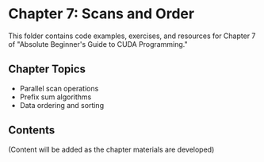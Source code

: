 # Chapter 7: Scans and Order

This folder contains code examples, exercises, and resources for Chapter 7 of "Absolute Beginner's Guide to CUDA Programming."

## Chapter Topics
- Parallel scan operations
- Prefix sum algorithms
- Data ordering and sorting

## Contents
(Content will be added as the chapter materials are developed)
